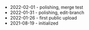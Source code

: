 
- 2022-02-01 - polishing, merge test
- 2022-01-31 - polishing, edit-branch
- 2022-01-26 - first public upload
- 2021-08-19 - initialized
